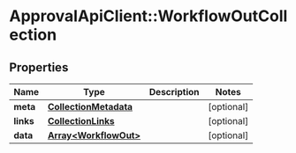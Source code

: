# ApprovalApiClient::WorkflowOutCollection

## Properties
Name | Type | Description | Notes
------------ | ------------- | ------------- | -------------
**meta** | [**CollectionMetadata**](CollectionMetadata.md) |  | [optional] 
**links** | [**CollectionLinks**](CollectionLinks.md) |  | [optional] 
**data** | [**Array&lt;WorkflowOut&gt;**](WorkflowOut.md) |  | [optional] 


